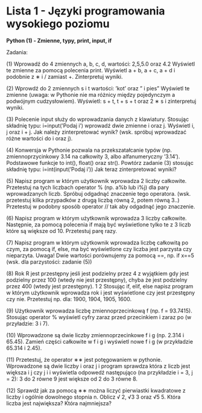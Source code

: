# Lista 1 - Języki programowania wysokiego poziomu

**Python (1) - Zmienne, typy, print, input, if**

Zadania:

(1) Wprowadź do 4 zmiennych a, b, c, d, wartości:
2,5,5.0 oraz 4.2
Wyświetl te zmienne za pomocą polecenia print.
Wyświetl a + b, a + c, a + d i podobnie z ∗ i / zamiast +.
Zinterpretuj wyniki.

(2) Wprowdź do 2 zmiennych s i t wartości:
’kot’ oraz ” i pies”
Wyświetl te zmienne (uwaga: w Pythonie nie ma różnicy między pojedynczym a podwójnym cudzysłowiem).
Wyświetl: s + t, t + s + t oraz 2 ∗ s i zinterpretuj wyniki.

(3) Polecenie input służy do wprowadzania danych z klawiatury.
Stosując składnię typu:
i=input(’Podaj i’)
wprowadź dwie zmienne i oraz j.
Wyświetl i, j oraz i + j. Jak należy zinterpretować wynik?
(wsk. spróbuj wprowadzać różne wartości do i oraz j).

(4) Konwersja w Pythonie pozwala na przekszatałcanie typów (np. zmiennoprzycinkowy 3.14 na całkowity 3, albo alfanumeryczny ’3.14’).
Podstawowe funkcje to int(), float() oraz str(). Powtórz zadanie (3) stosując składnię typu: i=int(input(’Podaj i’))
Jak teraz zinterpretować wyniki?

(5) Napisz program w którym użytkownik wprowadza 2 liczby całkowite.
Przetestuj na tych liczbach operator % (np. a%b lub i%j) dla pary wprowadzanych liczb. Spróbuj odgadnąć znaczenie tego operatora.
(wsk. przetestuj kilka przypadków z drugą liczbą równą 2, potem równą 3..)
Przetestuj w podobny sposób operator // tak aby odgadnąć jego znaczenie.

(6) Napisz program w którym użytkownik wprowadza 3 liczby całkowite.
Następnie, za pomocą polecenia if mają być wyświetlone tylko te z 3 liczb
które są większe od 10. Przetestuj parę razy.

(7) Napisz program w którym użytkownik wprowadza liczbę całkowitą po
czym, za pomocą if, else, ma być wyświetlone czy liczba jest parzysta czy
nieparzyta. Uwaga! Dwie wartości porównujemy za pomocą ==, np. if x==5
(wsk. dla parzystości: zadanie (5))

(8) Rok R jest przestępny jeśli jest podzielny przez 4 z wyjątkiem gdy jest
podzielny przez 100 (wtedy nie jest przestępny), chyba że jest podzielny
przez 400 (wtedy jest przestępny).
1
2
Stosując if, elif, else napisz program w którym użytkownik wprowadza rok
i jest wyświetlone czy jest przestępny czy nie.
Przetestuj np. dla: 1900, 1904, 1905, 1600.

(9) Użytkownik wprowadza liczbę zmiennoprzecinkową f (np. f = 93.7415).
Stosując operator % wyświetl cyfry zaraz przed przecinkiem i zaraz po (w
przyładzie: 3 i 7).

(10) Wprowadzone są dwie liczby zmiennoprzecinkowe f i g (np. 2.314 i
65.45). Zamień części całkowite w f i g i wyświetl nowe f i g (w przykładzie
65.314 i 2.45).

(11) Przetestuj, że operator ∗∗ jest potęgowaniem w pythonie. Wprowadzone są dwie liczby i oraz j i program sprawdza która z liczb jest większa
i
j
czy j
i
i wyświetla odpowedź następująco (na przykładzie i = 3, j = 2):
3 do 2 równe 9 jest większe od 2 do 3 równe 8.

(12) Sprawdź jak za pomocą ∗∗ można liczyć pierwiastki kwadratowe z liczby i ogólnie dowolnego stopnia n.
Oblicz √
2, √3
3 oraz √5
5. Która liczba jest największa? Która najmniejsza?
